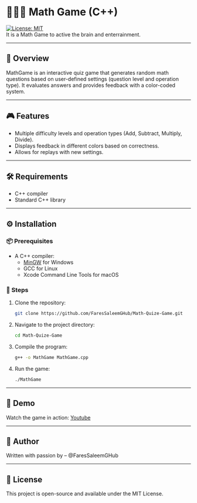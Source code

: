 # 🧮🎲➕ Math Game (C++)
[![License: MIT](https://img.shields.io/badge/License-MIT-yellow.svg)](LICENSE) <br>
It is a Math Game to active the brain and enterrainment.

---

## 📄 Overview
MathGame is an interactive quiz game that generates random math questions based on user-defined settings (question level and operation type). It evaluates answers and provides feedback with a color-coded system.

---

## 🎮 Features
- Multiple difficulty levels and operation types (Add, Subtract, Multiply, Divide).
- Displays feedback in different colors based on correctness.
- Allows for replays with new settings.

---

## 🛠️ Requirements
- C++ compiler
- Standard C++ library

---

## ⚙️ Installation
### 📦 Prerequisites
- A C++ compiler:
  - [MinGW](http://www.mingw.org/) for Windows
  - GCC for Linux
  - Xcode Command Line Tools for macOS

### 🧭 Steps
1. Clone the repository:
   ```bash
   git clone https://github.com/FaresSaleemGHub/Math-Quize-Game.git
   
2. Navigate to the project directory:
   ```bash
   cd Math-Quize-Game
3. Compile the program:
   ```bash
   g++ -o MathGame MathGame.cpp
4. Run the game:
   ```bash
   ./MathGame
   
---

## 🎥 Demo
Watch the game in action: [Youtube](https://www.youtube.com/watch?v=lgqJ73aWq-c)

---

## 👤 Author
Written with passion by – @FaresSaleemGHub

---
## 📜 License
This project is open-source and available under the MIT License.
